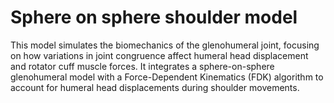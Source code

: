 # Sphere on sphere shoulder model

This model simulates the biomechanics of the glenohumeral joint, focusing on how variations in joint congruence affect humeral head displacement and rotator cuff muscle forces. It integrates a sphere-on-sphere glenohumeral model with a Force-Dependent Kinematics (FDK) algorithm to account for humeral head displacements during shoulder movements.
